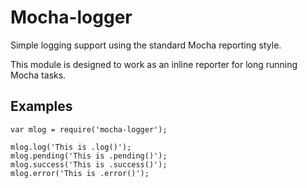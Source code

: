 Mocha-logger
============
Simple logging support using the standard Mocha reporting style.

This module is designed to work as an inline reporter for long running Mocha tasks.


Examples
--------

	var mlog = require('mocha-logger');

	mlog.log('This is .log()');
	mlog.pending('This is .pending()');
	mlog.success('This is .success()');
	mlog.error('This is .error()');
